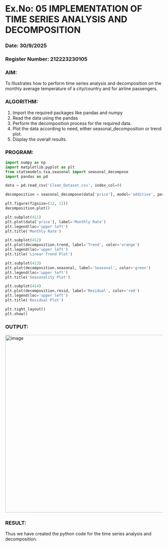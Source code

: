 # Ex.No: 05  IMPLEMENTATION OF TIME SERIES ANALYSIS AND DECOMPOSITION
### Date: 30/9/2025
### Register Number: 212223230105

### AIM:
To Illustrates how to perform time series analysis and decomposition on the monthly average temperature of a city/country and for airline passengers.

### ALGORITHM:
1. Import the required packages like pandas and numpy
2. Read the data using the pandas
3. Perform the decomposition process for the required data.
4. Plot the data according to need, either seasonal_decomposition or trend plot.
5. Display the overall results.

### PROGRAM:
```py
import numpy as np
import matplotlib.pyplot as plt
from statsmodels.tsa.seasonal import seasonal_decompose
import pandas as pd

data = pd.read_csv('Clean_Dataset.csv', index_col=0)

decomposition = seasonal_decompose(data['price'], model='additive', period=12)

plt.figure(figsize=(12, 12))
decomposition.plot()

plt.subplot(411)
plt.plot(data['price'], label='Monthly Rate')
plt.legend(loc='upper left')
plt.title('Monthly Rate')

plt.subplot(412)
plt.plot(decomposition.trend, label='Trend', color='orange')
plt.legend(loc='upper left')
plt.title('Linear Trend Plot')

plt.subplot(413)
plt.plot(decomposition.seasonal, label='Seasonal', color='green')
plt.legend(loc='upper left')
plt.title('Seasonality Plot')

plt.subplot(414)
plt.plot(decomposition.resid, label='Residual', color='red')
plt.legend(loc='upper left')
plt.title('Residual Plot')

plt.tight_layout()
plt.show()

```

### OUTPUT:
<img width="888" height="568" alt="image" src="https://github.com/user-attachments/assets/4ae4851f-b01f-4cfd-a083-1d31f460879d" />


### RESULT:
Thus we have created the python code for the time series analysis and decomposition.
